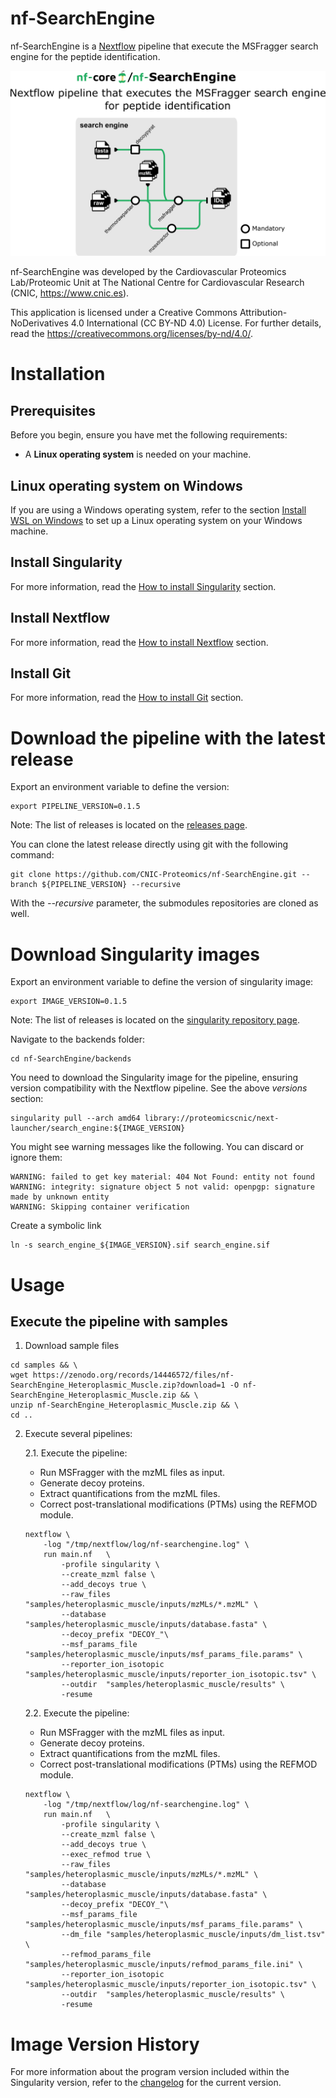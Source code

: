 # nf-SearchEngine

nf-SearchEngine is a [Nextflow](https://www.nextflow.io/) pipeline that execute the MSFragger search engine for the peptide identification.

![Workflow schema](docs/images/pipeline.png)

nf-SearchEngine was developed by the Cardiovascular Proteomics Lab/Proteomic Unit at The National Centre for Cardiovascular Research (CNIC, https://www.cnic.es).

This application is licensed under a Creative Commons Attribution-NoDerivatives 4.0 International (CC BY-ND 4.0) License. For further details, read the https://creativecommons.org/licenses/by-nd/4.0/.


# Installation

## Prerequisites

Before you begin, ensure you have met the following requirements:

- A **Linux operating system** is needed on your machine.

## Linux operating system on Windows

If you are using a Windows operating system, refer to the section [Install WSL on Windows](docs/WSL.md) to set up a Linux operating system on your Windows machine.

## Install Singularity

For more information, read the [How to install Singularity](docs/SingularityCE.md) section.

## Install Nextflow

For more information, read the [How to install Nextflow](docs/Nextflow.md) section.

## Install Git

For more information, read the [How to install Git](docs/Git.md) section.


# Download the pipeline with the latest release

Export an environment variable to define the version:
```
export PIPELINE_VERSION=0.1.5
```
Note: The list of releases is located on the [releases page](https://github.com/CNIC-Proteomics/nf-SearchEngine/releases).

You can clone the latest release directly using git with the following command:
```
git clone https://github.com/CNIC-Proteomics/nf-SearchEngine.git --branch ${PIPELINE_VERSION} --recursive
```
With the *--recursive* parameter, the submodules repositories are cloned as well.


# Download Singularity images

Export an environment variable to define the version of singularity image:
```
export IMAGE_VERSION=0.1.5
```
Note: The list of releases is located on the [singularity repository page](https://cloud.sylabs.io/library/proteomicscnic/next-launcher/search_engine).

Navigate to the backends folder:
```
cd nf-SearchEngine/backends
```

You need to download the Singularity image for the pipeline, ensuring version compatibility with the Nextflow pipeline. See the above *versions* section:
```
singularity pull --arch amd64 library://proteomicscnic/next-launcher/search_engine:${IMAGE_VERSION}
```

You might see warning messages like the following. You can discard or ignore them:

    WARNING: failed to get key material: 404 Not Found: entity not found
    WARNING: integrity: signature object 5 not valid: openpgp: signature made by unknown entity
    WARNING: Skipping container verification

Create a symbolic link
```
ln -s search_engine_${IMAGE_VERSION}.sif search_engine.sif
```


# Usage

## Execute the pipeline with samples


1. Download sample files
```
cd samples && \
wget https://zenodo.org/records/14446572/files/nf-SearchEngine_Heteroplasmic_Muscle.zip?download=1 -O nf-SearchEngine_Heteroplasmic_Muscle.zip && \
unzip nf-SearchEngine_Heteroplasmic_Muscle.zip && \
cd ..
```

2. Execute several pipelines:

    2.1. Execute the pipeline:
    + Run MSFragger with the mzML files as input.
    + Generate decoy proteins.
    + Extract quantifications from the mzML files.
    + Correct post-translational modifications (PTMs) using the REFMOD module.
    ```
    nextflow \
        -log "/tmp/nextflow/log/nf-searchengine.log" \
        run main.nf   \
            -profile singularity \
            --create_mzml false \
            --add_decoys true \
            --raw_files "samples/heteroplasmic_muscle/inputs/mzMLs/*.mzML" \
            --database "samples/heteroplasmic_muscle/inputs/database.fasta" \
            --decoy_prefix "DECOY_"\
            --msf_params_file "samples/heteroplasmic_muscle/inputs/msf_params_file.params" \
            --reporter_ion_isotopic "samples/heteroplasmic_muscle/inputs/reporter_ion_isotopic.tsv" \
            --outdir  "samples/heteroplasmic_muscle/results" \
            -resume
    ```

    2.2. Execute the pipeline:
    + Run MSFragger with the mzML files as input.
    + Generate decoy proteins.
    + Extract quantifications from the mzML files.
    + Correct post-translational modifications (PTMs) using the REFMOD module.
    ```
    nextflow \
        -log "/tmp/nextflow/log/nf-searchengine.log" \
        run main.nf   \
            -profile singularity \
            --create_mzml false \
            --add_decoys true \
            --exec_refmod true \
            --raw_files "samples/heteroplasmic_muscle/inputs/mzMLs/*.mzML" \
            --database "samples/heteroplasmic_muscle/inputs/database.fasta" \
            --decoy_prefix "DECOY_"\
            --msf_params_file "samples/heteroplasmic_muscle/inputs/msf_params_file.params" \
            --dm_file "samples/heteroplasmic_muscle/inputs/dm_list.tsv" \
            --refmod_params_file "samples/heteroplasmic_muscle/inputs/refmod_params_file.ini" \
            --reporter_ion_isotopic "samples/heteroplasmic_muscle/inputs/reporter_ion_isotopic.tsv" \
            --outdir  "samples/heteroplasmic_muscle/results" \
            -resume
    ```


# Image Version History

For more information about the program version included within the Singularity version, refer to the [changelog](changelog.md) for the current version.
